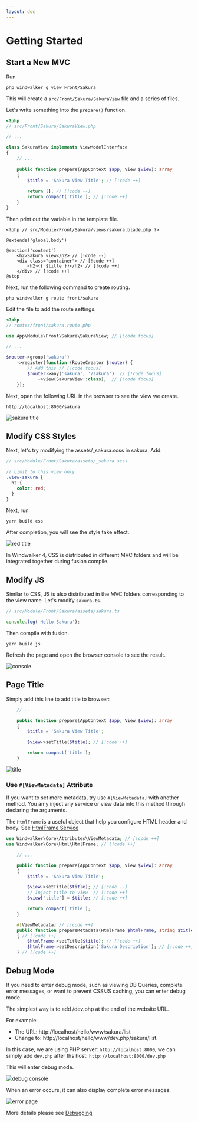 ```yaml
---
layout: doc
---
```


# Getting Started

## Start a New MVC

Run

```shell
php windwalker g view Front/Sakura
```

This will create a `src/Front/Sakura/SakuraView` file and a series of files.

Let's write something into the `prepare()` function.

```php 
<?php
// src/Front/Sakura/SakuraView.php

// ...

class SakuraView implements ViewModelInterface
{
    // ...
    
    public function prepare(AppContext $app, View $view): array
    {
        $title = 'Sakura View Title'; // [!code ++]
        
        return []; // [!code --]
        return compact('title'); // [!code ++]
    }
}

```

Then print out the variable in the template file.

```blade
<?php // src/Module/Front/Sakura/views/sakura.blade.php ?>

@extends('global.body')

@section('content')
    <h2>Sakura view</h2> // [!code --]
    <div class="container"> // [!code ++]
        <h2>{{ $title }}</h2> // [!code ++]
    </div> // [!code ++]
@stop

```

Next, run the following command to create routing.

```shell
php windwalker g route front/sakura
```

Edit the file to add the route settings.

```php 
<?php
// routes/front/sakura.route.php

use App\Module\Front\Sakura\SakuraView; // [!code focus]

// ...

$router->group('sakura')
    ->register(function (RouteCreator $router) {
        // Add this // [!code focus]
        $router->any('sakura', '/sakura')  // [!code focus]
            ->view(SakuraView::class);  // [!code focus]
    });
```

Next, open the following URL in the browser to see the view we create.

``` 
http://localhost:8000/sakura
```

![sakura title](https://github.com/lyrasoft/ww4tut/assets/1639206/b6fef366-9f95-4144-a645-bba6881d0e13)

## Modify CSS Styles

Next, let's try modifying the assets/_sakura.scss in sakura. Add:

```scss
// src/Module/Front/Sakura/assets/_sakura.scss

// Limit to this view only
.view-sakura {
  h2 {
    color: red;
  }
}

```

Next, run

``` 
yarn build css
```

After completion, you will see the style take effect.

![red title](https://github.com/lyrasoft/ww4tut/assets/1639206/93d0d2f7-82f9-449c-8b8a-af398761bef9)

In Windwalker 4, CSS is distributed in different MVC folders and will be integrated together during fusion compile.

## Modify JS

Similar to CSS, JS is also distributed in the MVC folders corresponding to the view name. Let's modify `sakura.ts`.

```ts
// src/Module/Front/Sakura/assets/sakura.ts

console.log('Hello Sakura');

```

Then compile with fusion.

``` 
yarn build js
```

Refresh the page and open the browser console to see the result.

![console](https://github.com/lyrasoft/ww4tut/assets/1639206/bd458e36-1560-4e4d-a513-966a7053f0d2)

## Page Title

Simply add this line to add title to browser:

```php
    // ...

    public function prepare(AppContext $app, View $view): array
    {
        $title = 'Sakura View Title';

        $view->setTitle($title); // [!code ++]

        return compact('title');
    }
```

![title](https://github.com/windwalker-io/framework/assets/1639206/92ca07b3-88ce-4c47-97a5-2c34c3858df8)

### Use `#[ViewMetadata]` Attribute

If you want to set more metadata, try use `#[ViewMetadata]` with another method. You amy inject any service or view data into this method through declaring the arguments.

The `HtmlFrame` is a useful object that help you configure HTML header and body. See [HtmlFrame Service](../../services/html-frame.md)

```php
use Windwalker\Core\Attributes\ViewMetadata; // [!code ++]
use Windwalker\Core\Html\HtmlFrame; // [!code ++]

    // ...

    public function prepare(AppContext $app, View $view): array
    {
        $title = 'Sakura View Title';

        $view->setTitle($title); // [!code --]
        // Inject title to view  // [!code ++]
        $view['title'] = $title; // [!code ++]

        return compact('title');
    }

    #[ViewMetadata] // [!code ++]
    public function prepareMetadata(HtmlFrame $htmlFrame, string $title): void // [!code ++]
    { // [!code ++]
        $htmlFrame->setTitle($title); // [!code ++]
        $htmlFrame->setDescription('Sakura Description'); // [!code ++]
    } // [!code ++]
```

## Debug Mode

If you need to enter debug mode, such as viewing DB Queries, complete error messages, or want to prevent CSS/JS caching, you can enter debug mode.

The simplest way is to add /dev.php at the end of the website URL.

For example: 
- The URL: http://localhost/hello/www/sakura/list 
- Change to: http://localhost/hello/www/dev.php/sakura/list.

In this case, we are using PHP server: `http://localhost:8000`, we can simply add `dev.php` after ths host: `http://localhost:8000/dev.php`

This will enter debug mode.

![debug console](https://github.com/lyrasoft/ww4tut/assets/1639206/13a93c09-eba2-4d65-80c1-944ccdcc6bf7)

When an error occurs, it can also display complete error messages.

![error page](https://github.com/lyrasoft/ww4tut/assets/1639206/3e89efcb-a6b1-4594-85b6-4107632d00ee)

More details please see [Debugging](../start/debugging.html)

